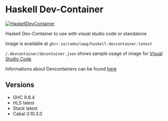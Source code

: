 # Haskell Dev-Container
[![HaskellDevContainer](https://github.com/radoslawg/haskell-devcontainer/actions/workflows/haskelldev.yml/badge.svg)](https://github.com/radoslawg/haskell-devcontainer/actions/workflows/haskelldev.yml)

Haskell Dev-Container to use with visual studio code or standalone

Image is available at `ghcr.io/radoslawg/haskell-devcontainer:latest`

`/.devcontainer/decontainer.json` shows sample usage of image for [Visual Studio Code](https://code.visualstudio.com/)

Informations about Devcontainers can be found [here](https://code.visualstudio.com/docs/devcontainers/containers)

## Versions

- GHC 9.8.4
- HLS latest
- Stack latest
- Cabal 3.10.3.0
